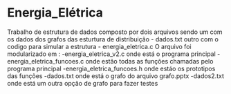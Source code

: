 # Energia_Elétrica
Trabalho de estrutura de dados
composto por dois arquivos sendo um com os dados dos grafos das esturtura de distribuição - dados.txt
outro com o codigo para simular a estrutura - energia_eletrica.c
O arquivo foi modularizado em :
-energia_eletrica_v2.c onde está o programa principal
-energia_eletrica_funcoes.c onde estão todas as funções chamadas pelo programa principal
-energia_eletrica_funcoes.h onde estáo os prototipos das funções
-dados.txt onde está o grafo do arquivo grafo.pptx
-dados2.txt onde está um outra opção de grafo para fazer testes

